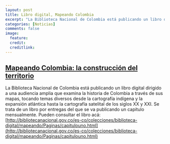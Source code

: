 ```yaml
---
layout: post
title: Libro digital, Mapeando Colombia
excerpt: "La Biblioteca Nacional de Colombia está publicando un libro digital..."
categories: [Noticias]
comments: false
image:
  feature:
  credit:
  creditlink:
---
```


## [Mapeando Colombia: la construcción del territorio](http://bibliotecanacional.gov.co/es-co/colecciones/biblioteca-digital/mapeando/Paginas/capitulouno.html)

La Biblioteca Nacional de Colombia está publicando un libro digital dirigido a una audiencia amplia que examina la historia de Colombia a través de sus mapas, tocando temas diversos desde la cartografía indígena y la expansión atlántica hasta la cartografía satelital de los siglos XX y XXI. Se trata de un libro por entregas del que se va publicando un capítulo mensualmente. Pueden consultar el libro acá: [http://bibliotecanacional.gov.co/es-co/colecciones/biblioteca-digital/mapeando/Paginas/capitulouno.html](http://bibliotecanacional.gov.co/es-co/colecciones/biblioteca-digital/mapeando/Paginas/capitulouno.html)
